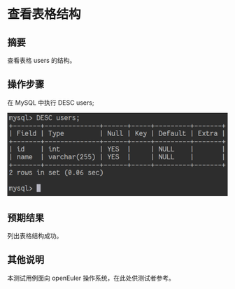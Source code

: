 # 查看表格结构

## 摘要

查看表格 users 的结构。

## 操作步骤

在 MySQL 中执行 DESC users;

![查看表格结构](./img/查看表格结构.png)

## 预期结果

列出表格结构成功。

## 其他说明

本测试用例面向 openEuler 操作系统，在此处供测试者参考。
